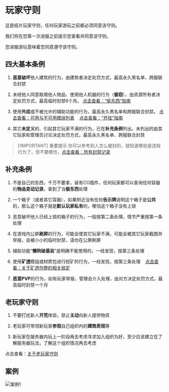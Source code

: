 # 玩家守则

这是纸片玩家守则，任何玩家游玩之前都必须同意该守则。

我们将在您第一次进服之前提示您查看并同意该守则。

您进服游玩意味着您同意遵守该守则。

## 四大基本条例

1. **恶意破坏**他人建筑的行为，由建筑者决定处罚方式，最高永久黑名单、跨服联合封禁

2. 未经他人同意取用他人物品、使用他人机器的行为（**偷窃**），由资源所有者决定处罚方式，最高临时封禁6个月。
[点击查看：“偷东西”指南](./steal)

3. 使用**外挂**或不被允许的辅助功能的行为，最高永久黑名单和跨服联合封禁。
[点击查看：可用与不可用模组列表](./mods)&nbsp;&nbsp;&nbsp;&nbsp;[点击查看：“开挂”指南](./cheat)

4. 其它**未定义**的、引起其它玩家不满的行为，已在**补充条例**列出。未列出的由其它玩家和管理员讨论决定处罚方式，最高永久黑名单、跨服联合封禁

> [!IMPORTANT] 重要提示
> 你可以参考别人怎么被封的，就知道哪些是违规行为了，但不要模仿，[点击查看：所有封禁记录](https://paper-card.cn/ban)

## 补充条例

1. 不是自己的东西，千万不要拿，装有CO插件，任何玩家都可以查询任何容器的**物品变动记录**，查到了当**偷东西**处理

2. 一个箱子（或者其它容器），如果附近没有任何**告示牌**说明这个箱子是**公共**的，那么这个箱子就是**默认玩家私有**的，哪怕这个箱子没有上锁

3. 恶意破坏他人已经上锁的箱子的行为，一般按第二条处理，情节严重按第一条处理

4. 在游戏内公屏**刷屏**的行为，可能会使其它玩家不满，可能会被其它玩家截图并举报，会被小小的临时封禁，请勿在公屏刷屏

5. 辅助功能“**懒狗破基岩**”是明确不能使用的，一经发现，按第三条处理

6. 使用**矿透**模组或材质包进行挖矿的行为，一经发现，按第三条处理&nbsp;&nbsp;&nbsp;&nbsp;[点击查看：关于矿透作弊的相关规定](./xray)

7. **恶意PVP**的行为，如有玩家举报，管理会介入处理，由对方决定处罚方式，最高临时封禁一个月

## 老玩家守则

1. 不要打扰新人**开荒**体验，禁止**主动**向新人提供物资

2. 老玩家可带领新玩家**参观**自己组织内的**建筑奇观**等

3. 新玩家在服务器内玩上一阶段再去考虑寻求加入组织为好，至少应该建立在了解服务器玩法，了解这个组织情况再去考虑


点击查看：[关于老玩家守则](/notes/old-player)

## 案例

![案例1](./rules.webp)